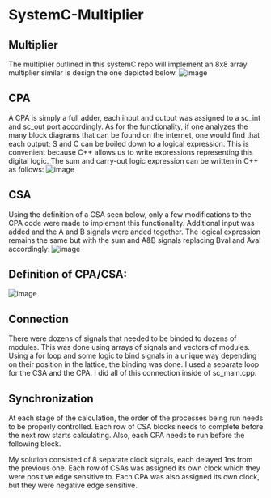 # SystemC-Multiplier

## Multiplier ## 
The multiplier outlined in this systemC repo will implement an 8x8 array multiplier similar is design the one depicted below.
![image](https://user-images.githubusercontent.com/114177995/226064947-c661b0e6-1a30-4c35-bc03-7f75eb14ee86.png)

## CPA ##
A CPA is simply a full adder, each input and output was assigned to a sc_int and sc_out port accordingly. As for the functionality, if one analyzes the many block diagrams that can be found on the internet, one would find that each output; S and C can be boiled down to a logical expression. This is convenient because C++ allows us to write expressions representing this digital logic. The sum and carry-out logic expression can be written in C++ as follows:
![image](https://user-images.githubusercontent.com/114177995/226051008-ef1f36b1-3f7c-4892-9a91-9db2b993581e.png)

## CSA ##
Using the definition of a CSA seen below, only a few modifications to the CPA code were made to implement this functionality. Additional input was added and the A and B signals were anded together. The logical expression remains the same but with the sum and A&B signals replacing Bval and Aval accordingly:
![image](https://user-images.githubusercontent.com/114177995/226051247-06f6fa86-b186-4b66-a73b-f92d296bdba6.png)

## Definition of CPA/CSA: ##

![image](https://user-images.githubusercontent.com/114177995/226050422-949242a4-4fbf-402c-b0d8-eefec101cd3e.png)


## Connection ##

There were dozens of signals that needed to be binded to dozens of modules. This was done using arrays of signals and vectors of modules. Using a for loop and some logic to bind signals in a unique way depending on their position in the lattice, the binding was done. I used a separate loop for the CSA and the CPA. I did all of this connection inside of sc_main.cpp.


## Synchronization ##

At each stage of the calculation, the order of the processes being run needs to be properly controlled. Each row of CSA blocks needs to complete before the next row starts calculating. Also, each CPA needs to run before the following block.

My solution consisted of 8 separate clock signals, each delayed 1ns from the previous one. Each row of CSAs was assigned its own clock which they were positive edge sensitive to. Each CPA was also assigned its own clock, but they were negative edge sensitive.
